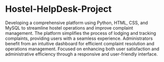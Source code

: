 # Hostel-HelpDesk-Project
Developing a comprehensive platform using Python, HTML, CSS, and MySQL to streamline hostel operations and improve complaint management.
The platform simplifies the process of lodging and tracking complaints, providing users with a seamless experience.
Administrators benefit from an intuitive dashboard for efficient complaint resolution and operations management.
Focused on enhancing both user satisfaction and administrative efficiency through a responsive and user-friendly interface.
